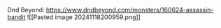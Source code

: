 Dnd Beyond: https://www.dndbeyond.com/monsters/160624-assassin-bandit
![[Pasted image 20241118200959.png]]